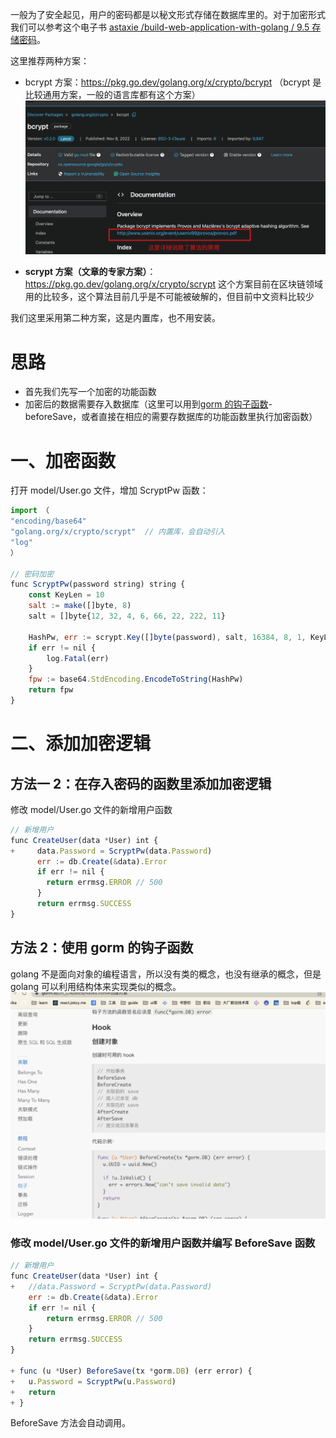 一般为了安全起见，用户的密码都是以秘文形式存储在数据库里的。对于加密形式我们可以参考这个电子书 [astaxie /build-web-application-with-golang / 9.5 存储密码](https://github.com/astaxie/build-web-application-with-golang/blob/master/zh/09.5.md)。

这里推荐两种方案：

- bcrypt 方案：https://pkg.go.dev/golang.org/x/crypto/bcrypt （bcrypt 是比较通用方案，一般的语言库都有这个方案）
  ![](./img/bcypt.png)

- **scrypt 方案（文章的专家方案）**：https://pkg.go.dev/golang.org/x/crypto/scrypt
  这个方案目前在区块链领域用的比较多，这个算法目前几乎是不可能被破解的，但目前中文资料比较少

我们这里采用第二种方案，这是内置库，也不用安装。

# 思路

- 首先我们先写一个加密的功能函数
- 加密后的数据需要存入数据库（这里可以用到[gorm 的钩子函数](https://gorm.io/docs/hooks.html)-beforeSave，或者直接在相应的需要存数据库的功能函数里执行加密函数）

# 一、加密函数

打开 model/User.go 文件，增加 ScryptPw 函数：

```js
import （
"encoding/base64"
"golang.org/x/crypto/scrypt"  // 内置库，会自动引入
"log"
）

// 密码加密
func ScryptPw(password string) string {
	const KeyLen = 10
	salt := make([]byte, 8)
	salt = []byte{12, 32, 4, 6, 66, 22, 222, 11}

	HashPw, err := scrypt.Key([]byte(password), salt, 16384, 8, 1, KeyLen)
	if err != nil {
		log.Fatal(err)
	}
	fpw := base64.StdEncoding.EncodeToString(HashPw)
	return fpw
}
```

# 二、添加加密逻辑

## 方法一 2：在存入密码的函数里添加加密逻辑

修改 model/User.go 文件的新增用户函数

```js
// 新增用户
func CreateUser(data *User) int {
+	  data.Password = ScryptPw(data.Password)
	  err := db.Create(&data).Error
	  if err != nil {
	  	return errmsg.ERROR // 500
	  }
	  return errmsg.SUCCESS
}
```

## 方法 2：使用 gorm 的钩子函数

golang 不是面向对象的编程语言，所以没有类的概念，也没有继承的概念，但是 golang 可以利用结构体来实现类似的概念。
![](./img/gorm-db.png)

### 修改 model/User.go 文件的新增用户函数并编写 BeforeSave 函数

```js
// 新增用户
func CreateUser(data *User) int {
+ 	//data.Password = ScryptPw(data.Password)
	err := db.Create(&data).Error
	if err != nil {
		return errmsg.ERROR // 500
	}
	return errmsg.SUCCESS
}

+ func (u *User) BeforeSave(tx *gorm.DB) (err error) {
+ 	u.Password = ScryptPw(u.Password)
+ 	return
+ }
```

BeforeSave 方法会自动调用。
